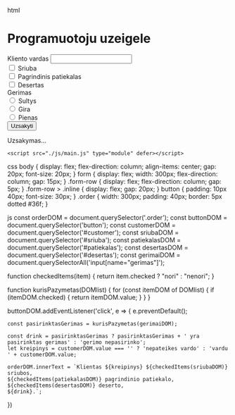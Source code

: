 html

<body>
    <h1>Programuotoju uzeigele</h1>
    <form>
        <div class="form-row">
            <label for="customer">Kliento vardas</label>
            <input id="customer" type="text">
        </div>
        <div class="form-row">
            <div class="inline">
                <input id="sriuba" type="checkbox">
                <label for="sriuba">Sriuba</label>
            </div>
        </div>
        <div class="form-row">
            <div class="inline">
                <input id="patiekalas" type="checkbox">
                <label for="patiekalas">Pagrindinis patiekalas</label>
            </div>
        </div>
        <div class="form-row">
            <div class="inline">
                <input id="desertas" type="checkbox">
                <label for="desertas">Desertas</label>
            </div>
        </div>
        <div class="form-row">
            <label>Gerimas</label>
            <div class="inline">
                <input id="sultys" type="radio" name="gerimas" value="sultys">
                <label for="sultys">Sultys</label>
            </div>
            <div class="inline">
                <input id="gira" type="radio" name="gerimas" value="gira">
                <label for="gira">Gira</label>
            </div>
            <div class="inline">
                <input id="pienas" type="radio" name="gerimas" value="pieno">
                <label for="pienas">Pienas</label>
            </div>
        </div>
        <div class="form-row">
            <button type="submit">Uzsakyti</button>
        </div>
    </form>
    <div class="order">Uzsakymas...</div>

    <script src="./js/main.js" type="module" defer></script>

</body>

css
body {
display: flex;
flex-direction: column;
align-items: center;
gap: 20px;
font-size: 20px;
}
form {
display: flex;
width: 300px;
flex-direction: column;
gap: 15px;
}
.form-row {
display: flex;
flex-direction: column;
gap: 5px;
}
.form-row > .inline {
display: flex;
gap: 20px;
}
button {
padding: 10px 40px;
font-size: 30px;
}
.order {
width: 300px;
padding: 40px;
border: 5px dotted #36f;
}

js
const orderDOM = document.querySelector('.order');
const buttonDOM = document.querySelector('button');
const customerDOM = document.querySelector('#customer');
const sriubaDOM = document.querySelector('#sriuba');
const patiekalasDOM = document.querySelector('#patiekalas');
const desertasDOM = document.querySelector('#desertas');
const gerimaiDOM = document.querySelectorAll('input[name="gerimas"]');

function checkedItems(item) {
return item.checked ? "nori" : "nenori";
}

function kurisPazymetas(DOMlist) {
for (const itemDOM of DOMlist) {
if (itemDOM.checked) {
return itemDOM.value;
}
}
}

buttonDOM.addEventListener('click', e => {
e.preventDefault();

    const pasirinktasGerimas = kurisPazymetas(gerimaiDOM);

    const drink = pasirinktasGerimas ? pasirinktasGerimas + ' yra pasirinktas gerimas' : 'gerimo nepasirinko';
    let kreipinys = customerDOM.value === '' ? 'nepateikes vardo' : 'vardu ' + customerDOM.value;

    orderDOM.innerText = `Klientas ${kreipinys} ${checkedItems(sriubaDOM)} sriubos,
    ${checkedItems(patiekalasDOM)} pagrindinio patiekalo,
    ${checkedItems(desertasDOM)} deserto,
    ${drink}.`;

})
